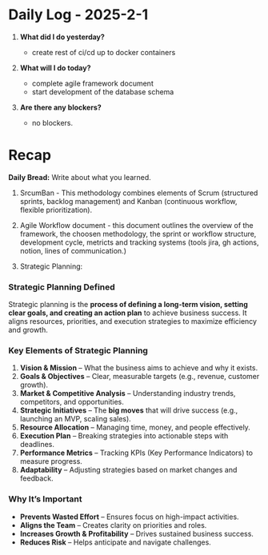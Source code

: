 # Daily Log - 2025-2-1

1. **What did I do yesterday?**

   - create rest of ci/cd up to docker containers

2. **What will I do today?**

   - complete agile framework document
   - start development of the database schema

3. **Are there any blockers?**

   - no blockers.

# Recap
**Daily Bread:** Write about what you learned.
1. SrcumBan - This methodology combines elements of Scrum (structured sprints, backlog management) and Kanban (continuous workflow, flexible prioritization).

1. Agile Workflow document - this document outlines the overview of the framework, the choosen methodology, the sprint or workflow structure, development cycle, metricts and tracking systems (tools jira, gh actions, notion, lines of communication.)

3. Strategic Planning:

### **Strategic Planning Defined**  
Strategic planning is the **process of defining a long-term vision, setting clear goals, and creating an action plan** to achieve business success. It aligns resources, priorities, and execution strategies to maximize efficiency and growth.

### **Key Elements of Strategic Planning**  
1. **Vision & Mission** – What the business aims to achieve and why it exists.  
2. **Goals & Objectives** – Clear, measurable targets (e.g., revenue, customer growth).  
3. **Market & Competitive Analysis** – Understanding industry trends, competitors, and opportunities.  
4. **Strategic Initiatives** – The **big moves** that will drive success (e.g., launching an MVP, scaling sales).  
5. **Resource Allocation** – Managing time, money, and people effectively.  
6. **Execution Plan** – Breaking strategies into actionable steps with deadlines.  
7. **Performance Metrics** – Tracking KPIs (Key Performance Indicators) to measure progress.  
8. **Adaptability** – Adjusting strategies based on market changes and feedback.  

### **Why It’s Important**  
- **Prevents Wasted Effort** – Ensures focus on high-impact activities.  
- **Aligns the Team** – Creates clarity on priorities and roles.  
- **Increases Growth & Profitability** – Drives sustained business success.  
- **Reduces Risk** – Helps anticipate and navigate challenges.  